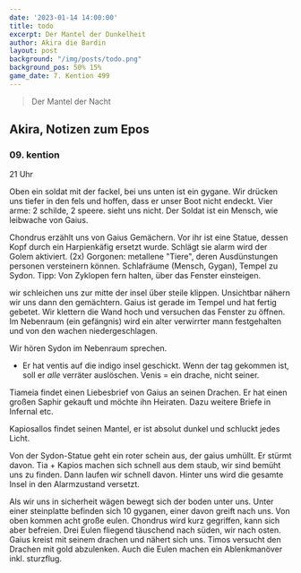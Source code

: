 ```yaml
---
date: '2023-01-14 14:00:00'
title: todo
excerpt: Der Mantel der Dunkelheit
author: Akira die Bardin
layout: post
background: "/img/posts/todo.png"
background_pos: 50% 15%
game_date: 7. Kention 499
---
```


<div class="rhyme">
  <blockquote>
    Der Mantel der Nacht
  </blockquote>
</div>

## Akira, Notizen zum Epos

### 09. kention

21 Uhr

Oben ein soldat mit der fackel, bei uns unten ist ein gygane. Wir drücken uns tiefer in den fels und hoffen, dass er unser Boot nicht endeckt.
Vier arme: 2 schilde, 2 speere. sieht uns nicht. Der Soldat ist ein Mensch, wie leibwache von Gaius.

Chondrus erzählt uns von Gaius Gemächern. Vor ihr ist eine Statue, dessen Kopf durch ein Harpienkäfig ersetzt wurde. Schlägt sie alarm wird der Golem aktiviert. (2x)
Gorgonen: metallene "Tiere", deren Ausdünstungen personen versteinern können. Schlafräume (Mensch, Gygan), Tempel zu Sydon.
Tipp: Von Zyklopen fern halten, über das Fenster einsteigen.

wir schleichen uns zur mitte der insel über steile klippen. Unsichtbar nähern wir uns dann den gemächtern.
Gaius ist gerade im Tempel und hat fertig gebetet. Wir klettern die Wand hoch und versuchen das Fenster zu öffnen.
Im Nebenraum (ein gefängnis) wird ein alter verwirrter mann festgehalten und von den wachen niedergeschlagen.

Wir hören Sydon im Nebenraum sprechen. 
* Er hat ventis auf die indigo insel geschickt. Wenn der tag gekommen ist, soll er *alle* verräter auslöschen. Venis = ein drache, nicht seiner.


Tiameia findet einen Liebesbrief von Gaius an seinen Drachen. Er hat einen großen Saphir gekauft und möchte ihn Heiraten. Dazu weitere Briefe in Infernal etc.

Kapiosallos findet seinen Mantel, er ist absolut dunkel und schluckt jedes Licht.

Von der Sydon-Statue geht ein roter schein aus, der gaius umhüllt. Er stürmt davon. Tia + Kapios machen sich schnell aus dem staub, wir sind bemüht uns zu finden. Dann laufen wir schnell davon. Hinter uns wird die gesamte Insel in den Alarmzustand versetzt.

Als wir uns in sicherheit wägen bewegt sich der boden unter uns. Unter einer steinplatte befinden sich 10 gyganen, einer davon greift nach uns. Von oben kommen acht große eulen. Chondrus wird kurz gegriffen, kann sich aber befreien. Drei Eulen fliegend täuschend nach süden, wir nach osten. Gaius kreist mit seinem drachen und nähert sich uns.
Timos versucht den Drachen mit gold abzulenken. Auch die Eulen machen ein Ablenkmanöver inkl. sturzflug.


<!--
Die Amazonen sind mit der Halbinsel Aresia in Verbindung, der Minotaure Zakroth der Wahnsinnige will seine Volksgenossen in Mytros befreien.

Mithral Shortsword +1 bestellt, am 10. tagen fertig.

pythor und ein grüner drache hängen zusammen, haben wir in telamok gehört
-->
